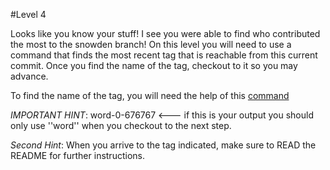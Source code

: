 #Level 4

Looks like you know your stuff!
I see you were able to find who contributed the most to the snowden branch!
On this level you will need to use a command that finds the most recent tag that is reachable from this current commit.
Once you find the name of the tag, checkout to it so you may advance. 

To find the name of the tag, you will need the help of this [command](http://git-scm.com/docs/git-describe)

*IMPORTANT HINT*: word-0-676767 <--- if this is your output you should only use ''word'' when you checkout to the next step.

*Second Hint*: When you arrive to the tag indicated, make sure to READ the README for further instructions. 
